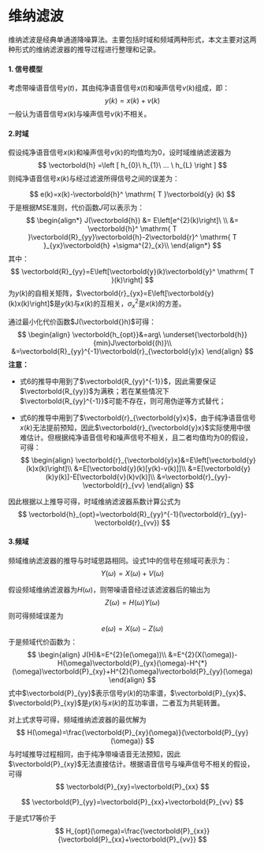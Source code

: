 # 维纳滤波

维纳滤波是经典单通道降噪算法。主要包括时域和频域两种形式，本文主要对这两种形式的维纳滤波器的推导过程进行整理和记录。

#### 1. 信号模型

考虑带噪语音信号$y(t)$，其由纯净语音信号$x(t)$和噪声信号$v(k)$组成，即：
$$
y(k)=x(k)+v(k)
$$
一般认为语音信号$x(k)$与噪声信号$v(k)$不相关。

#### 2.时域

假设纯净语音信号$x(k)$和噪声信号$v(k)$的均值均为0，设时域维纳滤波器为
$$
\vectorbold{h} =\left [ h_{0}\ h_{1}\ ... \ h_{L}  \right ]
$$
则纯净语音信号$x(k)$与经过滤波所得信号之间的误差为：

$$
e(k)=x(k)-\vectorbold{h}^ \mathrm{ T }\vectorbold{y} (k)
$$
于是根据MSE准则，代价函数$J$可以表示为：
$$
\begin{align*}
J(\vectorbold{h}) &= E\left[e^{2}(k)\right]\ \\
                  &= \vectorbold{h}^ \mathrm{ T }\vectorbold{R}_{yy}\vectorbold{h}-2\vectorbold{r}^ \mathrm{ T }_{yx}\vectorbold{h} +\sigma^{2}_{x}\\
\end{align*}
$$
其中：
$$
\vectorbold{R}_{yy}=E\left[\vectorbold{y}(k)\vectorbold{y}^ \mathrm{ T }(k)\right]
$$
为$y(k)$的自相关矩阵，$\vectorbold{r}_{yx}=E\left[\vectorbold{y}(k)x(k)\right]$是$y(k)$与$x(k)$的互相关，$\sigma^{2}_{x}$是$x(k)$的方差。

通过最小化代价函数$J(\vectorbold{}h)$可得：
$$
\begin{align}
\vectorbold{h_{opt}}&=arg\ \underset{\vectorbold{h}}{min}J\vectorbold{(h)}\\
&=\vectorbold{R}_{yy}^{-1}\vectorbold{r}_{\vectorbold{y}x}
\end{align}
$$
**注意：**

* 式6的推导中用到了$\vectorbold{R_{yy}^{-1}}$，因此需要保证$\vectorbold{R_{yy}}$为满秩；若在某些情况下$\vectorbold{R_{yy}^{-1}}$可能不存在，则可用伪逆等方式替代；

* 式6的推导中用到了$\vectorbold{r}_{\vectorbold{y}x}$，由于纯净语音信号$x(k)$无法提前预知，因此$\vectorbold{r}_{\vectorbold{y}x}$实际使用中很难估计。但根据纯净语音信号和噪声信号不相关，且二者均值均为0的假设，可得：
  $$
  \begin{align}
  \vectorbold{r}_{\vectorbold{y}x}&=E\left[\vectorbold{y}(k)x(k)\right]\\
  &=E[\vectorbold{y}(k)[y(k)-v(k)]]\\
  &=E[\vectorbold{y}(k)y(k)]-E[\vectorbold{v}(k)v(k)]\\
  &=\vectorbold{r}_{yy}-\vectorbold{r}_{vv}
  \end{align}
  $$

因此根据以上推导可得，时域维纳滤波器系数计算公式为
$$
\vectorbold{h}_{opt}=\vectorbold{R}_{yy}^{-1}(\vectorbold{r}_{yy}-\vectorbold{r}_{vv})
$$

#### 3.频域

频域维纳滤波器的推导与时域思路相同。设式1中的信号在频域可表示为：
$$
Y(\omega)=X(\omega)+V(\omega)
$$


假设频域维纳滤波器为$H(\omega)$，则带噪语音经过该滤波器后的输出为
$$
Z(\omega)=H(\omega)Y(\omega)
$$
则可得频域误差为
$$
e(\omega)=X(\omega)-Z(\omega)
$$
于是频域代价函数为：
$$
\begin{align}
J(H)&=E^{2}(e(\omega))\\
&=E^{2}(X(\omega))-H(\omega)\vectorbold{P}_{yx}(\omega)-H^{*}(\omega)\vectorbold{P}_{xy}+H^{2}(\omega)\vectorbold{P}_{yy}(\omega)
\end{align}
$$
式中$\vectorbold{P}_{yy}$表示信号$y(k)$的功率谱，$\vectorbold{P}_{yx}$、$\vectorbold{P}_{xy}$是$y(k)$与$x(k)$的互功率谱，二者互为共轭转置。

对上式求导可得，频域维纳滤波器的最优解为
$$
H(\omega)=\frac{\vectorbold{P}_{xy}(\omega)}{\vectorbold{P}_{yy}(\omega)}
$$
与时域推导过程相同，由于纯净带噪语音无法预知，因此$\vectorbold{P}_{xy}$无法直接估计。根据语音信号与噪声信号不相关的假设，可得
$$
\vectorbold{P}_{xy}=\vectorbold{P}_{xx}
$$

$$
\vectorbold{P}_{yy}=\vectorbold{P}_{xx}+\vectorbold{P}_{vv}
$$

于是式17等价于
$$
H_{opt}(\omega)=\frac{\vectorbold{P}_{xx}}{\vectorbold{P}_{xx}+\vectorbold{P}_{vv}}
$$